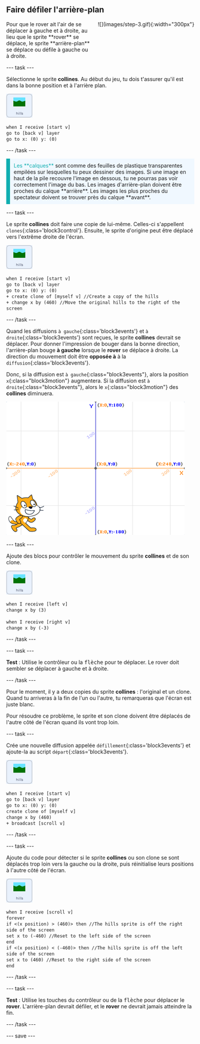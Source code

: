 ## Faire défiler l'arrière-plan

<div style="display: flex; flex-wrap: wrap">
<div style="flex-basis: 200px; flex-grow: 1; margin-right: 15px;">
Pour que le rover ait l'air de se déplacer à gauche et à droite, au lieu que le sprite **rover** se déplace, le sprite **arrière-plan** se déplace ou défile à gauche ou à droite.
</div>
<div>
![](images/step-3.gif){:width="300px"}
</div>
</div>

--- task ---

Sélectionne le sprite **collines**. Au début du jeu, tu dois t'assurer qu'il est dans la bonne position et à l'arrière plan.

![Le sprite collines.](images/hills-sprite.png)

```blocks3
when I receive [start v]
go to [back v] layer
go to x: (0) y: (0)
```

--- /task ---

<p style="border-left: solid; border-width:10px; border-color: #0faeb0; background-color: aliceblue; padding: 10px;">
<span style="color: #0faeb0">Les **calques**</span> sont comme des feuilles de plastique transparentes empilées sur lesquelles tu peux dessiner des images. Si une image en haut de la pile recouvre l'image en dessous, tu ne pourras pas voir correctement l'image du bas. Les images d'arrière-plan doivent être proches du calque **arrière**. Les images les plus proches du spectateur doivent se trouver près du calque **avant**.
</p>

--- task ---

Le sprite **collines** doit faire une copie de lui-même. Celles-ci s'appellent `clones`{:class='block3control'}. Ensuite, le sprite d'origine peut être déplacé vers l'extrême droite de l'écran.

![Le sprite collines.](images/hills-sprite.png)

```blocks3
when I receive [start v]
go to [back v] layer
go to x: (0) y: (0)
+ create clone of [myself v] //Create a copy of the hills
+ change x by (460) //Move the original hills to the right of the screen
```

--- /task ---

Quand les diffusions `à gauche`{:class='block3events'} et `à droite`{:class='block3events'} sont reçues, le sprite **collines** devrait se déplacer. Pour donner l'impression de bouger dans la bonne direction, l'arrière-plan bouge **à gauche** lorsque le **rover** se déplace à droite. La direction du mouvement doit être **opposée à** à la `diffusion`{:class='block3events'}.

Donc, si la diffusion est `à gauche`{:class="block3events"}, alors la position `x`{:class="block3motion"} augmentera. Si la diffusion est `à droite`{:class="block3events"}, alors le `x`{:class="block3motion"} des **collines** diminuera.

![Scène Scratch représentée avec un sprite dans le coin inférieur droit et un système de coordonnées x y en arrière-plan.](images/scratch-grid.png)

--- task ---

Ajoute des blocs pour contrôler le mouvement du sprite **collines** et de son clone.

![Le sprite collines.](images/hills-sprite.png)

```blocks3
when I receive [left v]
change x by (3)

when I receive [right v]
change x by (-3)
```

--- /task ---

--- task ---

**Test** : Utilise le contrôleur ou la <kbd>flèche</kbd> pour te déplacer. Le rover doit sembler se déplacer à gauche et à droite.

--- /task ---

Pour le moment, il y a deux copies du sprite **collines** : l'original et un clone. Quand tu arriveras à la fin de l'un ou l'autre, tu remarqueras que l'écran est juste blanc.

Pour résoudre ce problème, le sprite et son clone doivent être déplacés de l'autre côté de l'écran quand ils vont trop loin.

--- task ---

Crée une nouvelle diffusion appelée `défillement`{:class='block3events'} et ajoute-la au script `départ`{:class='block3events'}.

![Le sprite collines.](images/hills-sprite.png)

```blocks3
when I receive [start v]
go to [back v] layer
go to x: (0) y: (0)
create clone of [myself v]
change x by (460) 
+ broadcast [scroll v]
```

--- /task ---

--- task ---

Ajoute du code pour détecter si le sprite **collines** ou son clone se sont déplacés trop loin vers la gauche ou la droite, puis réinitialise leurs positions à l'autre côté de l'écran.

![Le sprite collines.](images/hills-sprite.png)

```blocks3
when I receive [scroll v]
forever
if <(x position) > (460)> then //The hills sprite is off the right side of the screen
set x to (-460) //Reset to the left side of the screen
end
if <(x position) < (-460)> then //The hills sprite is off the left side of the screen
set x to (460) //Reset to the right side of the screen
end
```

--- /task ---

--- task ---

**Test** : Utilise les touches du contrôleur ou de la <kbd>flèche</kbd> pour déplacer le **rover**. L'arrière-plan devrait défiler, et le **rover** ne devrait jamais atteindre la fin.

--- /task ---

--- save ---
